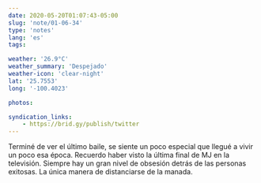 ```yaml
---
date: 2020-05-20T01:07:43-05:00
slug: 'note/01-06-34'
type: 'notes'
lang: 'es'
tags:

weather: '26.9°C'
weather_summary: 'Despejado'
weather-icon: 'clear-night'
lat: '25.7553'
long: '-100.4023'

photos:

syndication_links:
    - https://brid.gy/publish/twitter
---
```

Terminé de ver el último baile, se siente un poco especial que llegué a vivir un poco esa época. Recuerdo haber visto la última final de MJ en la televisión. 
Siempre hay un gran nivel de obsesión detrás de las personas exitosas. La única manera de distanciarse de la manada.